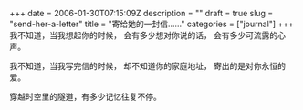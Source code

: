 +++
date = 2006-01-30T07:15:09Z
description = ""
draft = true
slug = "send-her-a-letter"
title = "寄给她的一封信……"
categories = ["journal"]
+++
我不知道，当我想起你的时候，
会有多少想对你说的话，
会有多少可流露的心声。

我不知道，当我写完信的时候，
却不知道你的家庭地址，
寄出的是对你永恒的爱。

穿越时空里的隧道，有多少记忆往复不停。